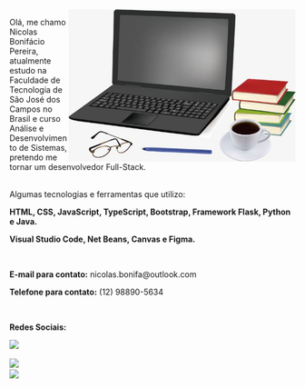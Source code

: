 <img src="./img/lap.jpg" min-width="400px" max-width="400px" width="400px" align="right" alt="Computador">

<p align="left"> 
  Olá, me chamo Nicolas Bonifácio Pereira, atualmente estudo na Faculdade de Tecnologia de São José dos Campos no Brasil e curso Análise e Desenvolvimento de Sistemas, pretendo me tornar um desenvolvedor Full-Stack. <br><br>
</p>

<p align="left">
  Algumas tecnologias e ferramentas que utilizo:
</p>

<p align="left"><b> HTML, CSS, JavaScript, TypeScript, Bootstrap, Framework Flask, Python e Java. </b></p>
<p align="left"><b> Visual Studio Code, Net Beans, Canvas e Figma.</b></p>

<br>

<p align="left"><b> E-mail para contato:</b> nicolas.bonifa@outlook.com</p>
<p align="left"><b> Telefone para contato:</b> (12) 98890-5634</b></p>
<br>

<p align="left">
 <b>Redes Sociais:<b>
</p>

<p align="left">
  <a href="https://www.instagram.com/nicolasbonf_/" alt="Instagram">
  <img src="https://img.shields.io/badge/-Instagram-DF0174?style=flat-square&labelColor=DF0174&logo=instagram&logoColor=white&link=https://www.instagram.com/nicolasbonf_/"/></a>
</p>
  <a href="https://www.linkedin.com/in/nicolas-bonif%C3%A1cio-426804237/" alt="Linkedin">
  <img src="https://img.shields.io/badge/-Linkedin-0e76a8?style=flat-square&logo=Linkedin&logoColor=white&link=https://www.linkedin.com/in/nicolas-bonif%C3%A1cio-426804237/" /></a>
  
<br>
<div>
<img src="https://github-readme-stats.vercel.app/api/top-langs/?username=NicolasPereira06&layout=compact&theme=dracula")(https://github.com/NicolasPereira06/github-readme-stats)"/>
</div>
